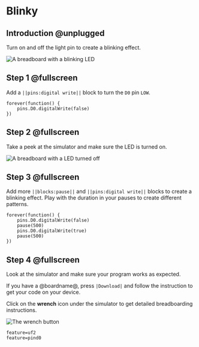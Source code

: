 # Blinky

## Introduction @unplugged

Turn on and off the light pin to create a blinking effect.

![A breadboard with a blinking LED](/static/projects/digital-io/blinky/gallery.gif)

## Step 1 @fullscreen

Add a ``||pins:digital write||`` block to turn the ``D0`` pin ``LOW``.

```blocks
forever(function() {
    pins.D0.digitalWrite(false)
})
```

## Step 2 @fullscreen

Take a peek at the simulator and make sure the LED is turned on.

![A breadboard with a LED turned off](/static/projects/digital-io/blinky/off.png)

## Step 3 @fullscreen

Add more ``||blocks:pause||`` and ``||pins:digital write||`` blocks to create a blinking effect.
Play with the duration in your pauses to create different patterns.

```blocks
forever(function() {
    pins.D0.digitalWrite(false)
    pause(500)
    pins.D0.digitalWrite(true)
    pause(500)    
})
```

## Step 4 @fullscreen

Look at the simulator and make sure your program works as expected. 

If you have a @boardname@, press ``|Download|`` and follow the instruction to get your code on your device.

Click on the **wrench** icon under the simulator to get detailed breadboarding instructions.

![The wrench button](/static/projects/digital-io/blinky/wrench.png)

```config
feature=uf2
feature=pind0
```